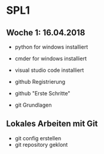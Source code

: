 # SPL1
## Woche 1: 16.04.2018

* python for windows installiert
* cmder for windows installiert
* visual studio code installiert

* github Registrierung
* github "Erste Schritte"
* git Grundlagen

## Lokales Arbeiten mit Git

* git config erstellen
* git repository geklont
